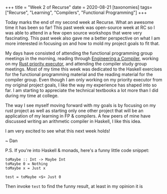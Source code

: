+++
title = "Week 2 of Recurse"
date = 2020-08-21
[taxonomies]
tags=["Recurse", "Learning", "Compilers", "Functional Programming"]
+++

Today marks the end of my second week at Recurse. What an awesome time it has been so far! This past week was open-source week at RC so I was able to attend
in a few open source workshops that were very fascinating. This past week also gave me a better perspective on what I am more interested in focusing on
and how to mold my project goals to fit that. 


My days have consisted of attending the functional programming group meetings in the morning, reading through [Engineering a Compiler](https://www.amazon.com/Engineering-Compiler-Keith-Cooper/dp/012088478X), working on my [Rust priority executor](https://github.com/dmccrevan/priority-executor), and attending the compiler
study group meetings. Most of my time this week was dedicated to the Haskell exercises for the functional programming material and the reading material for the compiler group. 
Even though I am only working on my priority executor from my original project goals, I like the way my experience has shaped into so far. I am starting to appreciate the
technical textbooks a lot more than I did during my time at college. 


The way I see myself moving forward with my goals is by focusing on my rust project as well as starting only one other project that will be an application of my learning
in FP & compilers. A few peers of mine have discussed writing an arithmetic compiler in Haskell, I like this idea.

I am very excited to see what this next week holds!

~ Dan


P.S. If you're into Haskell & monads, here's a funny little code snippet:

```
toMaybe :: Int -> Maybe Int
toMaybe 0 = Nothing
toMaybe x = Just x

test = toMaybe <$> Just 0
```

Then invoke `test` to find the funny result, at least in my opinion it is
